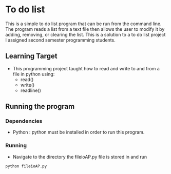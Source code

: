 # To do list
This is a simple to do list program that can be run from the command line. The program reads a list from a text file then allows the user to modify it by adding, removing, or clearing the list. This is a solution to a to do list project I assigned second semester programming students.
## Learning Target
* This programming project taught how to read and write to and from a file in python using:
  * read()
  * write()
  * readline()  
## Running the program
### Dependencies
* Python : python must be installed in order to run this program.

### Running
* Navigate to the directory the fileioAP.py file is stored in and run
``` Bash
python fileioAP.py
```
